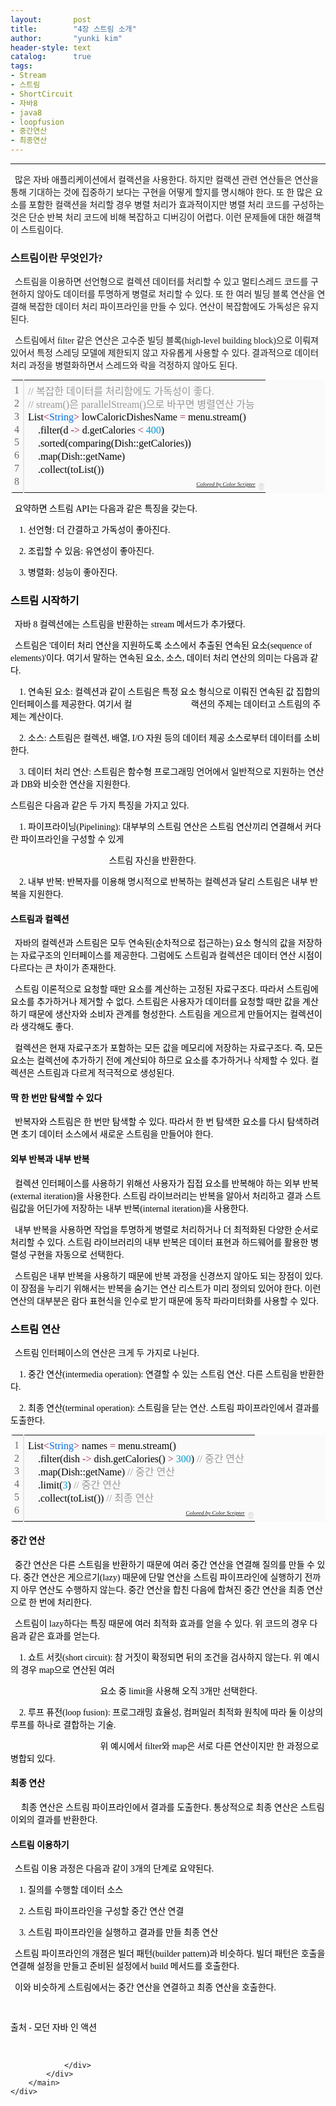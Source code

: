 ```yaml
---
layout:       post
title:        "4장 스트림 소개"
author:       "yunki kim"
header-style: text
catalog:      true
tags: 
- Stream
- 스트림
- ShortCircuit
- 자바8
- java8
- loopfusion
- 중간연산
- 최종연산
---
```


<head></head>
<body id="tt-body-page" class="">
<div id="wrap" class="wrap-right">
    <div id="container">
        <main class="main ">
            <div class="area-main">
                <div class="area-view">
                    <div class="article-header"></div>
                    <hr>
                    <div class="article-view">
                        <div class="contents_style">
                            <p data-ke-size="size16"><span style="font-family: 'Noto Serif KR';">&nbsp; 많은 자바 애플리케이션에서 컬랙션을 사용한다. 하지만 컬랙션 관련 연산들은 연산을 통해 기대하는 것에 집중하기 보다는 구현을 어떻게 할지를 명시해야 한다. 또 한 많은 요소를 포함한 컬랙션을 처리할 경우 병렬 처리가 효과적이지만 병렬 처리 코드를 구성하는 것은 단순 반복 처리 코드에 비해 복잡하고 디버깅이 어렵다. 이런 문제들에 대한 해결책이 스트림이다.</span></p>
<h3 data-ke-size="size23"><b><span style="font-family: 'Noto Serif KR';">스트림이란 무엇인가?</span></b></h3>
<p data-ke-size="size16"><span style="font-family: 'Noto Serif KR';">&nbsp; 스트림을 이용하면 선언형으로 컬렉션 데이터를 처리할 수 있고 멀티스레드 코드를 구현하지 않아도 데이터를 투명하게 병렬로 처리할 수 있다. 또 한 여러 빌딩 블록 연산을 연결해 복잡한 데이터 처리 파이프라인을 만들 수 있다. 연산이 복잡함에도 가독성은 유지된다.</span></p>
<p data-ke-size="size16"><span style="font-family: 'Noto Serif KR';">&nbsp; 스트림에서 filter 같은 연산은 고수준 빌딩 블록(high-level building block)으로 이뤄져 있어서 특정 스레딩 모델에 제한되지 않고 자유롭게 사용할 수 있다. 결과적으로 데이터 처리 과정을 병렬화하면서 스레드와 락을 걱정하지 않아도 된다.</span></p>
<div class="colorscripter-code" style="color: #010101; font-family: Consolas, 'Liberation Mono', Menlo, Courier, monospace !important; position: relative !important; overflow: auto;">
<table class="colorscripter-code-table" style="margin: 0; padding: 0; border: none; background-color: #fafafa; border-radius: 4px;" cellspacing="0" cellpadding="0" data-ke-align="alignLeft">
<tbody>
<tr>
<td style="padding: 6px; border-right: 2px solid #e5e5e5;">
<div style="margin: 0; padding: 0; word-break: normal; text-align: right; color: #666; font-family: Consolas, 'Liberation Mono', Menlo, Courier, monospace !important; line-height: 130%;">
<div style="line-height: 130%;"><span style="font-family: 'Noto Serif KR';">1</span></div>
<div style="line-height: 130%;"><span style="font-family: 'Noto Serif KR';">2</span></div>
<div style="line-height: 130%;"><span style="font-family: 'Noto Serif KR';">3</span></div>
<div style="line-height: 130%;"><span style="font-family: 'Noto Serif KR';">4</span></div>
<div style="line-height: 130%;"><span style="font-family: 'Noto Serif KR';">5</span></div>
<div style="line-height: 130%;"><span style="font-family: 'Noto Serif KR';">6</span></div>
<div style="line-height: 130%;"><span style="font-family: 'Noto Serif KR';">7</span></div>
<div style="line-height: 130%;"><span style="font-family: 'Noto Serif KR';">8</span></div>
</div>
</td>
<td style="padding: 6px 0; text-align: left;">
<div style="margin: 0; padding: 0; color: #010101; font-family: Consolas, 'Liberation Mono', Menlo, Courier, monospace !important; line-height: 130%;">
<div style="padding: 0 6px; white-space: pre; line-height: 130%;"><span style="color: #999999; font-family: 'Noto Serif KR';">//&nbsp;복잡한&nbsp;데이터를&nbsp;처리함에도&nbsp;가독성이&nbsp;좋다.</span></div>
<div style="padding: 0 6px; white-space: pre; line-height: 130%;"><span style="color: #999999; font-family: 'Noto Serif KR';">//&nbsp;stream()은&nbsp;parallelStream()으로&nbsp;바꾸면&nbsp;병렬연산&nbsp;가능</span></div>
<div style="padding: 0 6px; white-space: pre; line-height: 130%;"><span style="font-family: 'Noto Serif KR';">List<span style="color: #0086b3;"></span><span style="color: #a71d5d;">&lt;</span><span style="color: #066de2;">String</span><span style="color: #a71d5d;">&gt;</span>&nbsp;lowCaloricDishesName&nbsp;<span style="color: #0086b3;"></span><span style="color: #a71d5d;">=</span>&nbsp;menu.stream()</span></div>
<div style="padding: 0 6px; white-space: pre; line-height: 130%;"><span style="font-family: 'Noto Serif KR';">&nbsp;&nbsp;&nbsp;&nbsp;.filter(d&nbsp;<span style="color: #0086b3;"></span><span style="color: #a71d5d;">-</span><span style="color: #0086b3;"></span><span style="color: #a71d5d;">&gt;</span>&nbsp;d.getCalories&nbsp;<span style="color: #0086b3;"></span><span style="color: #a71d5d;">&lt;</span>&nbsp;<span style="color: #0099cc;">400</span>)</span></div>
<div style="padding: 0 6px; white-space: pre; line-height: 130%;"><span style="font-family: 'Noto Serif KR';">&nbsp;&nbsp;&nbsp;&nbsp;.sorted(comparing(Dish::getCalories))</span></div>
<div style="padding: 0 6px; white-space: pre; line-height: 130%;"><span style="font-family: 'Noto Serif KR';">&nbsp;&nbsp;&nbsp;&nbsp;.map(Dish::getName)</span></div>
<div style="padding: 0 6px; white-space: pre; line-height: 130%;"><span style="font-family: 'Noto Serif KR';">&nbsp;&nbsp;&nbsp;&nbsp;.collect(toList())</span></div>
<div style="padding: 0 6px; white-space: pre; line-height: 130%;">&nbsp;</div>
</div>
<div style="text-align: right; margin-top: -13px; margin-right: 5px; font-size: 9px; font-style: italic;"><span style="font-family: 'Noto Serif KR';"><a style="color: #e5e5e5text-decoration:none;" href="http://colorscripter.com/info#e" target="_blank" rel="noopener">Colored by Color Scripter</a></span></div>
</td>
<td style="vertical-align: bottom; padding: 0 2px 4px 0;"><span style="font-family: 'Noto Serif KR';"><a style="text-decoration: none; color: white;" href="http://colorscripter.com/info#e" target="_blank" rel="noopener"><span style="font-size: 9px; word-break: normal; background-color: #e5e5e5; color: white; border-radius: 10px; padding: 1px;">cs</span></a></span></td>
</tr>
</tbody>
</table>
<p data-ke-size="size16"><span style="font-family: 'Noto Serif KR';">&nbsp; 요약하면 스트림 API는 다음과 같은 특징을 갖는다.</span></p>
<p data-ke-size="size16"><span style="font-family: 'Noto Serif KR';">&nbsp; &nbsp; 1. 선언형: 더 간결하고 가독성이 좋아진다.</span></p>
<p data-ke-size="size16"><span style="font-family: 'Noto Serif KR';">&nbsp; &nbsp; 2. 조립할 수 있음: 유연성이 좋아진다.</span></p>
<p data-ke-size="size16"><span style="font-family: 'Noto Serif KR';">&nbsp; &nbsp; 3. 병렬화: 성능이 좋아진다.</span></p>
<h3 data-ke-size="size23"><span style="font-family: 'Noto Serif KR';"><b>스트림 시작하기</b></span></h3>
<p data-ke-size="size16"><span style="font-family: 'Noto Serif KR';">&nbsp; 자바 8 컬렉션에는 스트림을 반환하는 stream 메서드가 추가됐다.</span></p>
<p data-ke-size="size16"><span style="font-family: 'Noto Serif KR';">&nbsp; 스트림은 '데이터 처리 연산을 지원하도록 소스에서 추출된 연속된 요소(sequence of elements)'이다. 여기서 말하는 연속된 요소, 소스, 데이터 처리 연산의 의미는 다음과 같다.</span></p>
<p data-ke-size="size16"><span style="font-family: 'Noto Serif KR';">&nbsp; &nbsp; 1. 연속된 요소: 컬렉션과 같이 스트림은 특정 요소 형식으로 이뤄진 연속된 값 집합의 인터페이스를 제공한다. 여기서 컬&nbsp; &nbsp; &nbsp; &nbsp; &nbsp; &nbsp; &nbsp; &nbsp; &nbsp; &nbsp; &nbsp; &nbsp; &nbsp; &nbsp;랙션의 주제는 데이터고 스트림의 주제는 계산이다.</span></p>
<p data-ke-size="size16"><span style="font-family: 'Noto Serif KR';">&nbsp; &nbsp; 2. 소스: 스트림은 컬렉션, 배열, I/O 자원 등의 데이터 제공 소스로부터 데이터를 소비한다.</span></p>
<p data-ke-size="size16"><span style="font-family: 'Noto Serif KR';">&nbsp; &nbsp; 3. 데이터 처리 연산: 스트림은 함수형 프로그래밍 언어에서 일반적으로 지원하는 연산과 DB와 비슷한 연산을 지원한다.</span></p>
<p data-ke-size="size16"><span style="font-family: 'Noto Serif KR';">스트림은 다음과 같은 두 가지 특징을 가지고 있다.</span></p>
<p data-ke-size="size16"><span style="font-family: 'Noto Serif KR';">&nbsp; &nbsp; 1. 파이프라이닝(Pipelining): 대부부의 스트림 연산은 스트림 연산끼리 연결해서 커다란 파이프라인을 구성할 수 있게 </span></p>
<p data-ke-size="size16"><span style="font-family: 'Noto Serif KR';">&nbsp; &nbsp; &nbsp; &nbsp; &nbsp; &nbsp; &nbsp; &nbsp; &nbsp; &nbsp; &nbsp; &nbsp; &nbsp; &nbsp; &nbsp; &nbsp; &nbsp; &nbsp; &nbsp; &nbsp; &nbsp; &nbsp; &nbsp;스트림 자신을 반환한다.</span></p>
<p data-ke-size="size16"><span style="font-family: 'Noto Serif KR';">&nbsp; &nbsp; 2. 내부 반복: 반복자를 이용해 명시적으로 반복하는 컬렉션과 달리 스트림은 내부 반복을 지원한다.</span></p>
<h4 data-ke-size="size20"><b><span style="font-family: 'Noto Serif KR';">스트림과 컬렉션</span></b></h4>
<p data-ke-size="size16"><span style="font-family: 'Noto Serif KR';">&nbsp; 자바의 컬렉션과 스트림은 모두 연속된(순차적으로 접근하는) 요소 형식의 값을 저장하는 자료구조의 인터페이스를 제공한다. 그럼에도 스트림과 컬렉션은 데이터 연산 시점이 다르다는 큰 차이가 존재한다.</span></p>
<p data-ke-size="size16"><span style="font-family: 'Noto Serif KR';">&nbsp; 스트림 이론적으로 요청할 때만 요소를 계산하는 고정된 자료구조다. 따라서 스트림에 요소를 추가하거나 제거할 수 없다. 스트림은 사용자가 데이터를 요청할 때만 값을 계산하기 때문에 생산자와 소비자 관계를 형성한다. 스트림을 게으르게 만들어지는 컬렉션이라 생각해도 좋다.</span></p>
<p data-ke-size="size16"><span style="font-family: 'Noto Serif KR';">&nbsp; 컬렉션은 현재 자료구조가 포함하는 모든 값을 메모리에 저장하는 자료구조다. 즉, 모든 요소는 컬렉션에 추가하기 전에 계산되야 하므로 요소를 추가하거나 삭제할 수 있다. 컬렉션은 스트림과 다르게 적극적으로 생성된다.</span></p>
<h4 data-ke-size="size20"><b><span style="font-family: 'Noto Serif KR';">딱 한 번만 탐색할 수 있다</span></b></h4>
<p data-ke-size="size16"><span style="font-family: 'Noto Serif KR';">&nbsp; 반복자와 스트림은 한 번만 탐색할 수 있다. 따라서 한 번 탐색한 요소를 다시 탐색하려면 초기 데이터 소스에서 새로운 스트림을 만들어야 한다.</span></p>
<h4 data-ke-size="size20"><b><span style="font-family: 'Noto Serif KR';">외부 반복과 내부 반복</span></b></h4>
<p data-ke-size="size16"><span style="font-family: 'Noto Serif KR';">&nbsp; 컬렉션 인터페이스를 사용하기 위해선 사용자가 집접 요소를 반복해야 하는 외부 반복(external iteration)을 사용한다. 스트림 라이브러리는 반복을 알아서 처리하고 결과 스트림값을 어딘가에 저장하는 내부 반복(internal iteration)을 사용한다.</span></p>
<p data-ke-size="size16"><span style="font-family: 'Noto Serif KR';">&nbsp; 내부 반복을 사용하면 작업을 투명하게 병렬로 처리하거나 더 최적화된 다양한 순서로 처리할 수 있다. 스트림 라이브러리의 내부 반복은 데이터 표현과 하드웨어를 활용한 병렬성 구현을 자동으로 선택한다.</span></p>
<p data-ke-size="size16"><span style="font-family: 'Noto Serif KR';">&nbsp; 스트림은 내부 반복을 사용하기 때문에 반복 과정을 신경쓰지 않아도 되는 장점이 있다. 이 장점을 누리기 위해서는 반복을 숨기는 연산 리스트가 미리 정의되 있어야 한다. 이런 연산의 대부분은 람다 표현식을 인수로 받기 때문에 동작 파라미터화를 사용할 수 있다.</span></p>
<h3 data-ke-size="size23"><b><span style="font-family: 'Noto Serif KR';">스트림 연산</span></b></h3>
<p data-ke-size="size16"><span style="font-family: 'Noto Serif KR';">&nbsp; 스트림 인터페이스의 연산은 크게 두 가지로 나뉜다.</span></p>
<p data-ke-size="size16"><span style="font-family: 'Noto Serif KR';">&nbsp; &nbsp; 1. 중간 연산(intermedia operation): 연결할 수 있는 스트림 연산. 다른 스트림을 반환한다.</span></p>
<p data-ke-size="size16"><span style="font-family: 'Noto Serif KR';">&nbsp; &nbsp; 2. 최종 연산(terminal operation): 스트림을 닫는 연산. 스트림 파이프라인에서 결과를 도출한다.</span></p>
<div class="colorscripter-code" style="color: #010101; font-family: Consolas, 'Liberation Mono', Menlo, Courier, monospace !important; position: relative !important; overflow: auto;">
<table class="colorscripter-code-table" style="margin: 0; padding: 0; border: none; background-color: #fafafa; border-radius: 4px;" cellspacing="0" cellpadding="0" data-ke-align="alignLeft">
<tbody>
<tr>
<td style="padding: 6px; border-right: 2px solid #e5e5e5;">
<div style="margin: 0; padding: 0; word-break: normal; text-align: right; color: #666; font-family: Consolas, 'Liberation Mono', Menlo, Courier, monospace !important; line-height: 130%;">
<div style="line-height: 130%;"><span style="font-family: 'Noto Serif KR';">1</span></div>
<div style="line-height: 130%;"><span style="font-family: 'Noto Serif KR';">2</span></div>
<div style="line-height: 130%;"><span style="font-family: 'Noto Serif KR';">3</span></div>
<div style="line-height: 130%;"><span style="font-family: 'Noto Serif KR';">4</span></div>
<div style="line-height: 130%;"><span style="font-family: 'Noto Serif KR';">5</span></div>
<div style="line-height: 130%;"><span style="font-family: 'Noto Serif KR';">6</span></div>
</div>
</td>
<td style="padding: 6px 0; text-align: left;">
<div style="margin: 0; padding: 0; color: #010101; font-family: Consolas, 'Liberation Mono', Menlo, Courier, monospace !important; line-height: 130%;">
<div style="padding: 0 6px; white-space: pre; line-height: 130%;"><span style="font-family: 'Noto Serif KR';">List<span style="color: #0086b3;"></span><span style="color: #a71d5d;">&lt;</span><span style="color: #066de2;">String</span><span style="color: #a71d5d;">&gt;</span>&nbsp;names&nbsp;<span style="color: #0086b3;"></span><span style="color: #a71d5d;">=</span>&nbsp;menu.stream()</span></div>
<div style="padding: 0 6px; white-space: pre; line-height: 130%;"><span style="font-family: 'Noto Serif KR';">&nbsp;&nbsp;&nbsp;&nbsp;.filter(dish&nbsp;<span style="color: #0086b3;"></span><span style="color: #a71d5d;">-</span><span style="color: #0086b3;"></span><span style="color: #a71d5d;">&gt;</span>&nbsp;dish.getCalories()&nbsp;<span style="color: #0086b3;"></span><span style="color: #a71d5d;">&gt;</span>&nbsp;<span style="color: #0099cc;">300</span>)&nbsp;<span style="color: #999999;">//&nbsp;중간&nbsp;연산</span></span></div>
<div style="padding: 0 6px; white-space: pre; line-height: 130%;"><span style="font-family: 'Noto Serif KR';">&nbsp;&nbsp;&nbsp;&nbsp;.map(Dish::getName)&nbsp;<span style="color: #999999;">//&nbsp;중간&nbsp;연산</span></span></div>
<div style="padding: 0 6px; white-space: pre; line-height: 130%;"><span style="font-family: 'Noto Serif KR';">&nbsp;&nbsp;&nbsp;&nbsp;.limit(<span style="color: #0099cc;">3</span>)&nbsp;<span style="color: #999999;">//&nbsp;중간&nbsp;연산</span></span></div>
<div style="padding: 0 6px; white-space: pre; line-height: 130%;"><span style="font-family: 'Noto Serif KR';">&nbsp;&nbsp;&nbsp;&nbsp;.collect(toList())&nbsp;<span style="color: #999999;">//&nbsp;최종&nbsp;연산</span></span></div>
<div style="padding: 0 6px; white-space: pre; line-height: 130%;">&nbsp;</div>
</div>
<div style="text-align: right; margin-top: -13px; margin-right: 5px; font-size: 9px; font-style: italic;"><span style="font-family: 'Noto Serif KR';"><a style="color: #e5e5e5text-decoration:none;" href="http://colorscripter.com/info#e" target="_blank" rel="noopener">Colored by Color Scripter</a></span></div>
</td>
<td style="vertical-align: bottom; padding: 0 2px 4px 0;"><span style="font-family: 'Noto Serif KR';"><a style="text-decoration: none; color: white;" href="http://colorscripter.com/info#e" target="_blank" rel="noopener"><span style="font-size: 9px; word-break: normal; background-color: #e5e5e5; color: white; border-radius: 10px; padding: 1px;">cs</span></a></span></td>
</tr>
</tbody>
</table>
</div>
<h4 data-ke-size="size20"><span style="font-family: 'Noto Serif KR';"><b>중간 연산</b></span></h4>
<p data-ke-size="size16"><span style="font-family: 'Noto Serif KR';"><b>&nbsp;&nbsp;</b>중간 연산은 다른 스트림을 반환하기 때문에 여러 중간 연산을 연결해 질의를 만들 수 있다. 중간 연산은 게으르기(lazy) 때문에 단말 연산을 스트림 파이프라인에 실행하기 전까지 아무 연산도 수행하지 않는다. 중간 연산을 합친 다음에 합쳐진 중간 연산을 최종 연산으로 한 번에 처리한다.</span></p>
<p data-ke-size="size16"><span style="font-family: 'Noto Serif KR';">&nbsp; 스트림이 lazy하다는 특징 때문에 여러 최적화 효과를 얻을 수 있다. 위 코드의 경우 다음과 같은 효과를 얻는다.</span></p>
<p data-ke-size="size16"><span style="font-family: 'Noto Serif KR';">&nbsp; &nbsp; 1. 쇼트 서킷(short circuit): 참 거짓이 확정되면 뒤의 조건을 검사하지 않는다. 위 예시의 경우 map으로 연산된 여러 </span></p>
<p data-ke-size="size16"><span style="font-family: 'Noto Serif KR';">&nbsp; &nbsp; &nbsp; &nbsp; &nbsp; &nbsp; &nbsp; &nbsp; &nbsp; &nbsp; &nbsp; &nbsp; &nbsp; &nbsp; &nbsp; &nbsp; &nbsp; &nbsp; &nbsp; &nbsp; &nbsp;요소 중 limit을 </span><span style="font-family: 'Noto Serif KR';">사용해 오직 3개만 선택한다.</span></p>
<p data-ke-size="size16"><span style="font-family: 'Noto Serif KR';">&nbsp; &nbsp; 2. 루프 퓨전(loop fusion): 프로그래밍 효율성, 컴퍼일러 최적화 원칙에 따라 둘 이상의 루프를 하나로 결합하는 기술.</span></p>
<p data-ke-size="size16"><span style="font-family: 'Noto Serif KR';">&nbsp; &nbsp; &nbsp; &nbsp; &nbsp; &nbsp; &nbsp; &nbsp; &nbsp; &nbsp; &nbsp; &nbsp; &nbsp; &nbsp; &nbsp; &nbsp; &nbsp; &nbsp; &nbsp; &nbsp; &nbsp;위 예시에서 filter와 map은 서로 다른 연산이지만 한 과정으로 병합되 있다.</span></p>
<h4 data-ke-size="size20"><b><span style="font-family: 'Noto Serif KR';">최종 연산</span></b></h4>
<p data-ke-size="size16">&nbsp; <span style="font-family: 'Noto Serif KR';">최종 연산은 스트림 파이프라인에서 결과를 도출한다. 통상적으로 최종 연산은 스트림 이외의 결과를 반환한다.</span></p>
<h4 data-ke-size="size20"><b><span style="font-family: 'Noto Serif KR';">스트림 이용하기</span></b></h4>
<p data-ke-size="size16"><b><span style="font-family: 'Noto Serif KR';">&nbsp;&nbsp;</span></b><span style="font-family: 'Noto Serif KR';">스트림 이용 과정은 다음과 같이 3개의 단계로 요약된다.</span></p>
<p data-ke-size="size16"><span style="font-family: 'Noto Serif KR';">&nbsp; &nbsp; 1. 질의를 수행할 데이터 소스</span></p>
<p data-ke-size="size16"><span style="font-family: 'Noto Serif KR';">&nbsp; &nbsp; 2. 스트림 파이프라인을 구성할 중간 연산 연결</span></p>
<p data-ke-size="size16"><span style="font-family: 'Noto Serif KR';">&nbsp; &nbsp; 3. 스트림 파이프라인을 실행하고 결과를 만들 최종 연산</span></p>
<p data-ke-size="size16"><span style="font-family: 'Noto Serif KR';">&nbsp; 스트림 파이프라인의 개졈은 빌더 패턴(builder pattern)과 비슷하다. 빌더 패턴은 호출을 연결해 설정을 만들고 준비된 설정에서 build 메서드를 호출한다.</span></p>
<p data-ke-size="size16"><span style="font-family: 'Noto Serif KR';">&nbsp; 이와 비슷하게 스트림에서는 중간 연산을 연결하고 최종 연산을 호출한다.</span></p>
<p data-ke-size="size16">&nbsp;</p>
<p data-ke-size="size16"><span style="font-family: 'Noto Serif KR';">출처 - 모던 자바 인 액션</span></p>
</div>
                        </div>
                        <br>
                        <div class="tags"></div>
                    </div>
                    
                </div>
            </div>
        </main>
    </div>
</div>


</body>